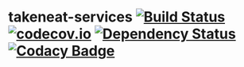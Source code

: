 # takeneat-services [![Build Status](https://travis-ci.org/takeneat/takeneat-services.svg?branch=master)](https://travis-ci.org/takeneat/takeneat-services) [![codecov.io](https://codecov.io/github/takeneat/takeneat-services/coverage.svg?branch=master)](https://codecov.io/github/takeneat/takeneat-services?branch=master) [![Dependency Status](https://www.versioneye.com/user/projects/5666e6754a6f71000f000248/badge.svg?style=flat)](https://www.versioneye.com/user/projects/5666e6754a6f71000f000248) [![Codacy Badge](https://api.codacy.com/project/badge/grade/8132fe5d0d1446069a3e8fe7e8ba4255)](https://www.codacy.com/app/pao-esco/takeneat-services)

